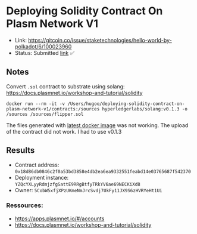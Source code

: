 # Deploying Solidity Contract On Plasm Network V1

- Link: https://gitcoin.co/issue/staketechnologies/hello-world-by-polkadot/6/100023960
- Status: Submitted [link](https://raw.githubusercontent.com/Hugoo/polkadot-hackathon/main/challenges/deploying-solidity-contract-on-plasm-network-v1/contractAddress.md) ✅

## Notes

Convert `.sol` contract to substrate using solang:
https://docs.plasmnet.io/workshop-and-tutorial/solidity

```
docker run --rm -it -v /Users/hugoo/deploying-solidity-contract-on-plasm-network-v1/contracts:/sources hyperledgerlabs/solang:v0.1.3 -o /sources /sources/flipper.sol
```

The files generated with [latest docker image](https://hub.docker.com/layers/hyperledgerlabs/solang/latest/images/sha256-1993c7d3f8703f4f60466686d1210a0296626e15f3a1604516ab5053a273a844?context=explore) was not working. The upload of the contract did not work. I had to use v0.1.3

## Results

- Contract address: `0x18d86db0846c2f0a53bd3858e4db2ea6ea9332551feabd14e03765687f542370`
- Deployment instance: `YZQcYXLyyRdmjzfgSattE9RRgBtfyTRkYV6ae69NECKiXd8`
- Owner: `5CobW5xfjXPzUKmeNmJrcSvdj7UkFy11JX9S6zHVRYeHt1Ui`

### Ressources:

- https://apps.plasmnet.io/#/accounts
- https://docs.plasmnet.io/workshop-and-tutorial/solidity
